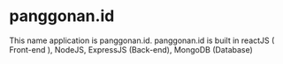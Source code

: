 # panggonan.id
This name application is panggonan.id. panggonan.id is built in reactJS ( Front-end ), NodeJS, ExpressJS (Back-end), MongoDB (Database)  
